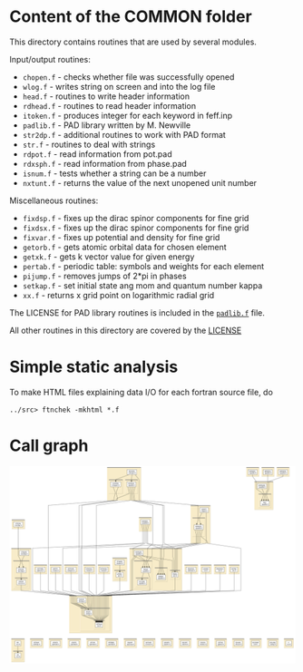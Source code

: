 
# Content of the COMMON folder

This directory contains routines that are used by several modules.

Input/output routines:

* `chopen.f` - checks whether file was successfully opened
* `wlog.f` - writes string on screen and into the log file
* `head.f`  - routines to write header information
* `rdhead.f` - routines to read header information
* `itoken.f` - produces integer for each keyword in feff.inp
* `padlib.f` - PAD library written by M. Newville
* `str2dp.f` - additional routines to work with PAD format
* `str.f` - routines to deal with strings
* `rdpot.f` - read information from pot.pad
* `rdxsph.f` - read information from phase.pad
* `isnum.f` - tests whether a string can be a number
* `nxtunt.f` - returns the value of the next unopened unit number

Miscellaneous routines:

* `fixdsp.f` - fixes up the dirac spinor components for fine grid
* `fixdsx.f` - fixes up the dirac spinor components for fine grid
* `fixvar.f` - fixes up potential and density for fine grid
* `getorb.f` - gets atomic orbital data for chosen element
* `getxk.f` - gets k vector value for given energy
* `pertab.f` - periodic table: symbols and weights for each element
* `pijump.f` - removes jumps of 2*pi in phases
* `setkap.f` - set initial state ang mom and quantum number kappa
* `xx.f`  - returns x grid point on logarithmic radial grid 


The LICENSE for PAD library routines is included in the
[`padlib.f`](padlib.f) file.

All other routines in this directory are covered by the [LICENSE](../HEADERS/license.h)

# Simple static analysis

To make HTML files explaining data I/O for each fortran source file, do

	../src> ftnchek -mkhtml *.f

# Call graph

![call graph for the COMMON folder](tree/COMMON.png)
